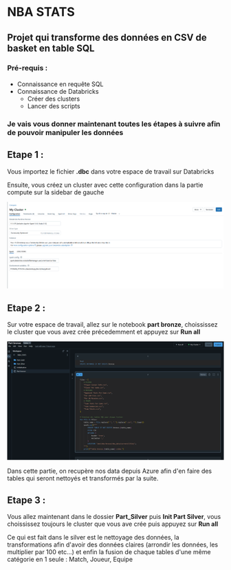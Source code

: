 # NBA STATS

## Projet qui transforme des données en CSV de basket en table SQL 


### **Pré-requis :**


####
* Connaissance en requête SQL
* Connaissance de Databricks
    * Créer des clusters
    * Lancer des scripts

 
### Je vais vous donner maintenant toutes les étapes à suivre afin de pouvoir manipuler les données


## Etape 1 :

Vous importez le fichier **.dbc** dans votre espace de travail sur Databricks

Ensuite, vous créez un cluster avec cette configuration dans la partie compute sur la sidebar de gauche 

![Compute image](/image/compute.png)

## Etape 2 :

Sur votre espace de travail, allez sur le notebook **part bronze**, choississez le cluster que vous avez crée précedemment et appuyez sur **Run all**

![Part bronze](/image/PartBronze.png)

Dans cette partie, on recupère nos data depuis Azure afin d'en faire des tables qui seront nettoyés et transformés par la suite.

## Etape 3 : 

Vous allez maintenant dans le dossier **Part_Silver** puis **Init Part Silver**, vous choississez toujours le cluster que vous ave crée puis appuyez sur **Run all**

Ce qui est fait dans le silver est le nettoyage des données, la transformations afin d'avoir des données claires (arrondir les données, les multiplier par 100 etc...) et enfin la fusion de chaque tables d'une même catégorie en 1 seule : Match, Joueur, Equipe
